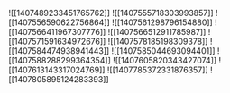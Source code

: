 ![[1407489233451765762]]
![[1407555718303993857]]
![[1407556590622756864]]
![[1407561298796154880]]
![[1407566411967307776]]
![[1407566512911785987]]
![[1407571591634972676]]
![[1407578185198309378]]
![[1407584474938941443]]
![[1407585044693094401]]
![[1407588288299364354]]
![[1407605820343427074]]
![[1407613143317024769]]
![[1407785372331876357]]
![[1407805895124283393]]
